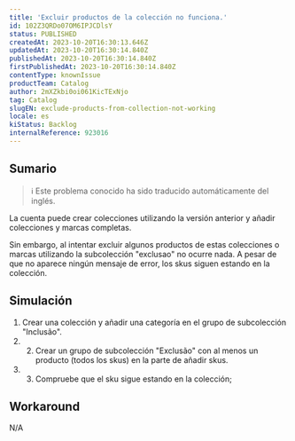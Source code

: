 ```yaml
---
title: 'Excluir productos de la colección no funciona.'
id: 102Z3QRDo07OM6IPJCDlsY
status: PUBLISHED
createdAt: 2023-10-20T16:30:13.646Z
updatedAt: 2023-10-20T16:30:14.840Z
publishedAt: 2023-10-20T16:30:14.840Z
firstPublishedAt: 2023-10-20T16:30:14.840Z
contentType: knownIssue
productTeam: Catalog
author: 2mXZkbi0oi061KicTExNjo
tag: Catalog
slugEN: exclude-products-from-collection-not-working
locale: es
kiStatus: Backlog
internalReference: 923016
---
```


## Sumario

>ℹ️ Este problema conocido ha sido traducido automáticamente del inglés.


La cuenta puede crear colecciones utilizando la versión anterior y añadir colecciones y marcas completas.

Sin embargo, al intentar excluir algunos productos de estas colecciones o marcas utilizando la subcolección "exclusao" no ocurre nada. A pesar de que no aparece ningún mensaje de error, los skus siguen estando en la colección.


##

## Simulación



1. Crear una colección y añadir una categoría en el grupo de subcolección "Inclusão".
2. 2. Crear un grupo de subcolección "Exclusão" con al menos un producto (todos los skus) en la parte de añadir skus.
3. 3. Compruebe que el sku sigue estando en la colección;


##

## Workaround


N/A





